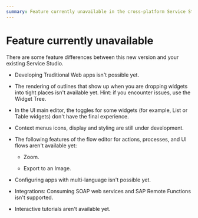 ```yaml
---
summary: Feature currently unavailable in the cross-platform Service Studio.  
---
```

# Feature currently unavailable

There are some feature differences between this new version and your existing Service Studio.

* Developing Traditional Web apps isn't possible yet.

* The rendering of outlines that show up when you are dropping widgets into tight places isn't available yet. Hint: if you encounter issues, use the Widget Tree.

* In the UI main editor, the toggles for some widgets (for example, List or Table widgets) don't have the final experience.

* Context menus icons, display and styling are still under development.

* The following features of the flow editor for actions, processes, and UI flows aren't available yet:

    * Zoom.
    
    * Export to an Image.

* Configuring apps with multi-language isn't possible yet.

* Integrations: Consuming SOAP web services and SAP Remote Functions isn't supported.

* Interactive tutorials aren't available yet.
